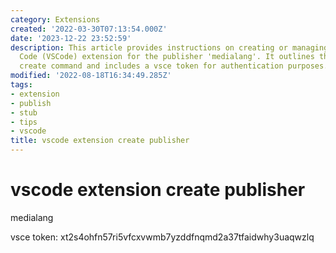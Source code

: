 ```yaml
---
category: Extensions
created: '2022-03-30T07:13:54.000Z'
date: '2023-12-22 23:52:59'
description: This article provides instructions on creating or managing a Visual Studio
  Code (VSCode) extension for the publisher 'medialang'. It outlines the VSCode extension
  create command and includes a vsce token for authentication purposes.
modified: '2022-08-18T16:34:49.285Z'
tags:
- extension
- publish
- stub
- tips
- vscode
title: vscode extension create publisher
---
```


# vscode extension create publisher

medialang

vsce token:
xt2s4ohfn57ri5vfcxvwmb7yzddfnqmd2a37tfaidwhy3uaqwzlq
